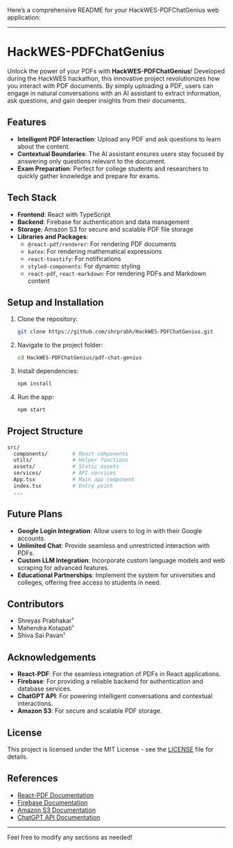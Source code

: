 Here’s a comprehensive README for your HackWES-PDFChatGenius web application:

---

# HackWES-PDFChatGenius

Unlock the power of your PDFs with **HackWES-PDFChatGenius**! Developed during the HackWES hackathon, this innovative project revolutionizes how you interact with PDF documents. By simply uploading a PDF, users can engage in natural conversations with an AI assistant to extract information, ask questions, and gain deeper insights from their documents.

## Features

- **Intelligent PDF Interaction**: Upload any PDF and ask questions to learn about the content.
- **Contextual Boundaries**: The AI assistant ensures users stay focused by answering only questions relevant to the document.
- **Exam Preparation**: Perfect for college students and researchers to quickly gather knowledge and prepare for exams.

## Tech Stack

- **Frontend**: React with TypeScript
- **Backend**: Firebase for authentication and data management
- **Storage**: Amazon S3 for secure and scalable PDF file storage
- **Libraries and Packages**: 
  - `@react-pdf/renderer`: For rendering PDF documents
  - `katex`: For rendering mathematical expressions
  - `react-toastify`: For notifications
  - `styled-components`: For dynamic styling
  - `react-pdf`, `react-markdown`: For rendering PDFs and Markdown content

## Setup and Installation

1. Clone the repository:
   ```bash
   git clone https://github.com/shrprabh/HackWES-PDFChatGenius.git
   ```
2. Navigate to the project folder:
   ```bash
   cd HackWES-PDFChatGenius/pdf-chat-genius
   ```
3. Install dependencies:
   ```bash
   npm install
   ```
4. Run the app:
   ```bash
   npm start
   ```

## Project Structure

```bash
src/
  components/        # React components
  utils/             # Helper functions
  assets/            # Static assets
  services/          # API services
  App.tsx            # Main app component
  index.tsx          # Entry point
  ...
```

## Future Plans

- **Google Login Integration**: Allow users to log in with their Google accounts.
- **Unlimited Chat**: Provide seamless and unrestricted interaction with PDFs.
- **Custom LLM Integration**: Incorporate custom language models and web scraping for advanced features.
- **Educational Partnerships**: Implement the system for universities and colleges, offering free access to students in need.

## Contributors

- Shreyas Prabhakar¹
- Mahendra Kotapati¹
- Shiva Sai Pavan¹

## Acknowledgements

- **React-PDF**: For the seamless integration of PDFs in React applications.
- **Firebase**: For providing a reliable backend for authentication and database services.
- **ChatGPT API**: For powering intelligent conversations and contextual interactions.
- **Amazon S3**: For secure and scalable PDF storage.

## License

This project is licensed under the MIT License - see the [LICENSE](LICENSE) file for details.

## References

- [React-PDF Documentation](https://react-pdf.org/)
- [Firebase Documentation](https://firebase.google.com/docs)
- [Amazon S3 Documentation](https://aws.amazon.com/s3/)
- [ChatGPT API Documentation](https://platform.openai.com/docs/)

---

Feel free to modify any sections as needed!